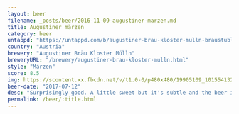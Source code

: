 ```yaml
---
layout: beer
filename: _posts/beer/2016-11-09-augustiner-marzen.md
title: Augustiner märzen
category: beer
untappd: "https://untappd.com/b/augustiner-brau-kloster-mulln-braustubl-bier/20774"
country: "Austria"
brewery: "Augustiner Bräu Kloster Mülln"
breweryURL: "/brewery/augustiner-brau-kloster-mulln.html"
style: "Märzen"
score: 8.5
img: https://scontent.xx.fbcdn.net/v/t1.0-0/p480x480/19905109_10155413269528745_1435704613752562446_n.jpg?_nc_cat=100&_nc_ht=scontent.xx&oh=4a80255d6d6914d06de7b50e0db195d7&oe=5D2F64D9
beer-date: "2017-07-12"
desc: "Surprisingly good. A little sweet but it's subtle and the beer is so well rounded that it's done before you know it"
permalink: /beer/:title.html
---
```

